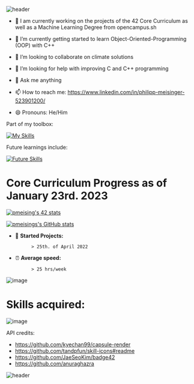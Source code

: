 ![header](https://capsule-render.vercel.app/api?type=wave&color=gradient&height=300&section=header&text=Welcome%20to%20my%20github&fontSize=40)


- :book: I am currently working on the projects of the 42 Core Curriculum as well as a Machine Learning Degree from opencampus.sh

- 🌱 I’m currently getting started to learn Object-Oriented-Programming (OOP) with C++

- 👯 I’m looking to collaborate on climate solutions

- 🤔 I’m looking for help with improving C and C++ programming

- 💬 Ask me anything

- 📫 How to reach me: https://www.linkedin.com/in/philipp-meisinger-523901200/

- 😄 Pronouns: He/Him

Part of my toolbox:

[![My Skills](https://skillicons.dev/icons?i=c,bash,vscode)](https://skillicons.dev)

Future learnings include:

[![Future Skills](https://skillicons.dev/icons?i=cpp,cs,python)](https://skillicons.dev)


# Core Curriculum Progress as of January 23rd. 2023 #

<a href="https://github.com/JaeSeoKim/badge42"><img src="https://badge42.vercel.app/api/v2/cldlow75c01250fkzrcppm0r5/stats?cursusId=21&coalitionId=151" alt="pmeising's 42 stats" /></a>

[![pmeisings's GitHub stats](https://github-readme-stats.vercel.app/api?username=pmeising)](https://github.com/anuraghazra/github-readme-stats)

- :running: **Started Projects:** 

            > 25th. of April 2022

- :alarm_clock: **Average speed:** 
      
            > 25 hrs/week

![image](https://user-images.githubusercontent.com/96015618/214135896-b03d4f83-6aa3-42e5-99d6-648e5d154828.png)

# Skills acquired: #

![image](https://user-images.githubusercontent.com/96015618/214136144-14fcdf17-a1b5-4b3a-b49f-edb52bf7d050.png)

API credits:
- https://github.com/kyechan99/capsule-render
- https://github.com/tandpfun/skill-icons#readme
- https://github.com/JaeSeoKim/badge42
- https://github.com/anuraghazra

![header](https://capsule-render.vercel.app/api?type=wave&color=gradient&height=300&section=footer&text=^_^&fontSize=40)
